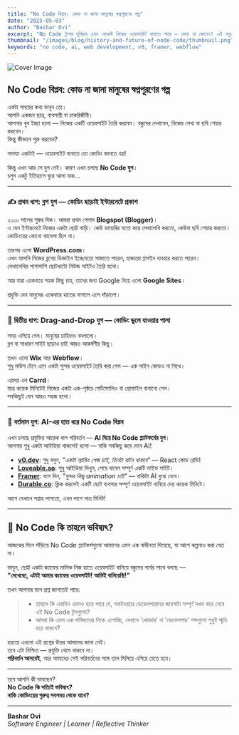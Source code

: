 ```yaml
---
title: "No Code বিপ্লব: কোড না জানা মানুষের স্বপ্নপূরণের গল্প"
date: "2025-05-03"
author: "Bashar Ovi"
excerpt: "No Code টুলের দুনিয়ায় এখন যেকেউ নিজের ওয়েবসাইট বানাতে পারে — কোড না জেনেও! এই নতুন বিপ্লব কি ডেভেলপারদের ভবিষ্যতের জন্য হুমকি?"
thumbnail: "/images/blog/history-and-future-of-node-code/thumbnail.png"
keywords: "no code, ai, web development, v0, framer, webflow"
---
```


![Cover Image](/images/blog/history-and-future-of-node-code/cover.png)

## **No Code বিপ্লব: কোড না জানা মানুষের স্বপ্নপূরণের গল্প**

একটা সময়ের কথা ভাবুন তো।  
আপনি একজন ছাত্র, ব্যবসায়ী বা চাকরিজীবী।  
আপনার খুব ইচ্ছা হলো — নিজের একটি ওয়েবসাইট তৈরি করবেন। বন্ধুদের দেখাবেন, নিজের লেখা বা ছবি শেয়ার করবেন।  
কিন্তু কীভাবে শুরু করবেন?

সমস্যা একটাই — ওয়েবসাইট বানাতে তো কোডিং জানতে হয়!

কিন্তু এখন আর সে যুগ নেই। কারণ এখন চলছে **No Code যুগ**।  
চলুন একটু ইতিহাসে ঘুরে আসা যাক…

---

### ✍️ **প্রথম ধাপ: ব্লগ যুগ — কোডিং ছাড়াই ইন্টারনেটে প্রকাশ**

২০০০ সালের শুরুর দিক। আমরা প্রথম পেলাম **Blogspot (Blogger)**।  
এ যেন ইন্টারনেটে নিজের একটা ছোট্ট বাড়ি। কেউ ডায়েরির মতো করে লেখালেখি করতো, কেউবা ছবি শেয়ার করতো।  
কোডিংয়ের কোনো ঝামেলা ছিল না।

তারপর এলো **WordPress.com**।  
এখন আপনি নিজের ব্লগের ডিজাইন ইচ্ছেমতো সাজাতে পারেন, হাজারো প্লাগইন ব্যবহার করতে পারেন।  
লেখালেখির পাশাপাশি ছোটখাটো নিউজ সাইটও তৈরি হলো।

আর যারা একেবারে সহজ কিছু চায়, তাদের জন্য Google নিয়ে এলো **Google Sites**।

প্রযুক্তি যেন মানুষের একেবারে হাতের নাগালে এসে দাঁড়ালো।

---

### 🧩 **দ্বিতীয় ধাপ: Drag-and-Drop যুগ — কোডিং ভুলে যাওয়ার পালা**

সময় এগিয়ে গেল। মানুষের চাহিদাও বদলালো।  
ব্লগ বা সাধারণ সাইট ছাড়াও চাই আরও আকর্ষণীয় কিছু।

তখন এলো **Wix** আর **Webflow**।  
শুধু মাউস টেনে এনে একটা সুন্দর ওয়েবসাইট তৈরি করা গেল — এক লাইন কোডও না লিখে।

এরপর এল **Carrd**।  
মাত্র কয়েক মিনিটেই নিজের একটা এক-পৃষ্ঠার পোর্টফোলিও বা প্রোফাইল বানানো গেল।  
সবকিছুই যেন আরও সহজ হলো।

---

### 🤖 **বর্তমান যুগ: AI-এর হাত ধরে No Code বিপ্লব**

এখন চলছে প্রযুক্তির আরেক ধাপ পরিবর্তন — **AI দিয়ে No Code প্ল্যাটফর্মের যুগ**।  
আপনার শুধু একটা আইডিয়া থাকলেই হলো — বাকি সবকিছু করে দেবে AI!

- **[v0.dev](https://v0.dev)**: শুধু বলুন, _"একটা ল্যান্ডিং পেজ চাই, তিনটা বাটন থাকবে"_ — React কোড রেডি!
- **[Loveable.so](https://loveable.so)**: শুধু আইডিয়া লিখুন, পেয়ে যাবেন সম্পূর্ণ একটি লাইভ সাইট।
- **[Framer](https://framer.com)**: বলে দিন, _"সুন্দর কিছু animation চাই"_ — বাকিটা AI বুঝে নেবে।
- **[Durable.co](https://durable.co)**: ক্লিক করলেই একটি ছোট ব্যবসার সম্পূর্ণ ওয়েবসাইট বানিয়ে দেয় কয়েক মিনিটে।

আগে যেখানে সপ্তাহ লাগতো, এখন লাগে মাত্র মিনিট!

---

## 🚀 **No Code কি তাহলে ভবিষ্যৎ?**

আজকের দিনে দাঁড়িয়ে No Code প্ল্যাটফর্মগুলো আমাদের এমন এক স্বাধীনতা দিয়েছে, যা আগে কল্পনাও করা যেত না।

ভাবুন, ছোট্ট একটা ক্যাফের মালিক নিজ হাতে ওয়েবসাইট বানিয়ে বন্ধুদের গর্বের সাথে বলছে —  
**"দেখেছো, এটাই আমার ক্যাফের ওয়েবসাইট! আমিই বানিয়েছি!"**

তখন আপনার মনে প্রশ্ন জাগতেই পারে:

> - তাহলে কি একদিন এমনও হতে পারে যে, সফটওয়্যার ডেভেলপারদের জায়গাটা সম্পূর্ণ দখল করে নেবে এই No Code টুলগুলো?  
> - আমরা কি এমন এক ভবিষ্যতের দিকে এগোচ্ছি, যেখানে 'কোডার' বা 'ডেভেলপার' শব্দগুলো শুধুই স্মৃতি হয়ে থাকবে?

হয়তো এখনো এই প্রশ্নের উত্তর আমাদের জানা নেই।  
তবে এটা নিশ্চিত — প্রযুক্তি থেমে থাকবে না।  
**পরিবর্তন আসবেই**, আর আমাদের সেই পরিবর্তনের সঙ্গে তাল মিলিয়ে এগিয়ে যেতে হবে।

---

তবে আপনি কী ভাবছেন?  
**No Code কি সত্যিই ভবিষ্যৎ?**  
**নাকি কোডিংয়ের গুরুত্ব সবসময় থেকে যাবে?**

---

**Bashar Ovi**  
*Software Engineer | Learner | Reflective Thinker*
